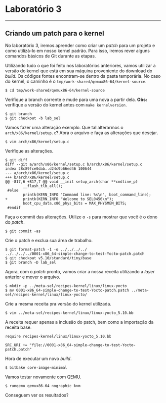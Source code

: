 # Laboratório 3
---------------

## Criando um patch para o kernel

No laboratório 3, iremos aprender como criar um *patch* para um projeto e como utilizá-lo em nosso kernel padrão. Para isso, iremos rever alguns comandos básicos de Git durante as etapas.

Utilizando tudo o que foi feito nos laboratórios anteriores, vamos utilizar a versão do kernel que está em sua máquina proveniente do download do *build*. Os códigos fontes encontram-se dentro da pasta temporária. No caso do kernel, o caminho é o `tmp/work-shared/qemux86–64/kernel-source`.

    $ cd tmp/work-shared/qemux86-64/kernel-source

Verifique a branch corrente e mude para uma nova a partir dela. **Obs:** verifique a versão do kernel antes com `make kernelversion`.

    $ git branch
    $ git checkout -b lab_sel
    
Vamos fazer uma alteração exemplo. Que tal alterarmos o `arch/x86/kernel/setup.c`? Abra o arquivo e faça as alterações que desejar.

    $ vim arch/x86/kernel/setup.c

Verifique as alterações.

    $ git diff
    diff --git a/arch/x86/kernel/setup.c b/arch/x86/kernel/setup.c
    index 28c89fce0dab..d24c9b66ed46 100644
    --- a/arch/x86/kernel/setup.c
    +++ b/arch/x86/kernel/setup.c
    @@ -817,6 +817,7 @@ void __init setup_arch(char **cmdline_p)
            __flush_tlb_all();
     #else
            printk(KERN_INFO "Command line: %s\n", boot_command_line);
    +       printk(KERN_INFO "Welcome to SEL0456\n");
            boot_cpu_data.x86_phys_bits = MAX_PHYSMEM_BITS;
     #endif
     

Faça o commit das alterações. Utilize o `-s` para mostrar que você é o dono do *patch*.

    $ git commit -as
    
Crie o patch e exclua sua área de trabalho.

    $ git format-patch -1 -o ../../../../
    ../../../../0001-x86_64-simple-change-to-test-Yocto-patch.patch
    $ git checkout v5.10/standard/tiny/base
    $ git branch -D lab_sel

Agora, com o *patch* pronto, vamos criar a nossa receita utilizando a *layer* anterior e mover o arquivo.

    $ mkdir -p ../meta-sel/recipes-kernel/linux/linux-yocto
    $ mv 0001-x86_64-simple-change-to-test-Yocto-patch.patch ../meta-sel/recipes-kernel/linux/linux-yocto/
    
Crie a mesma receita pra versão do kernel utilizada.

    $ vim ../meta-sel/recipes-kernel/linux/linux-yocto_5.10.bb
    
A receita requer apenas a inclusão do patch, bem como a importação da receita base.

    require recipes-kernel/linux/linux-yocto_5.10.bb
    
    SRC_URI += "file://0001-x86_64-simple-change-to-test-Yocto-patch.patch"
    
Hora de executar um novo *build*.

    $ bitbake core-image-minimal
    
Vamos testar novamente com QEMU.

    $ runqemu qemux86-64 nographic kvm
    
Conseguem ver os resultados?
